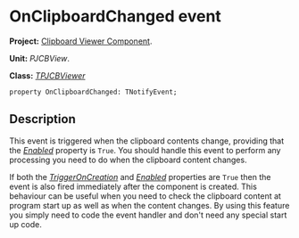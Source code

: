 # OnClipboardChanged event #

**Project:** [Clipboard Viewer Component](ClipboardViewerComponent.md).

**Unit:** _PJCBView_.

**Class:** _[TPJCBViewer](TPJCBViewer.md)_

```
property OnClipboardChanged: TNotifyEvent;
```

## Description ##

This event is triggered when the clipboard contents change, providing that the _[Enabled](TPJCBViewerEnabled.md)_ property is `True`. You should handle this event to perform any processing you need to do when the clipboard content changes.

If both the _[TriggerOnCreation](TPJCBViewerTriggerOnCreation.md)_ and _[Enabled](TPJCBViewerEnabled.md)_ properties are `True` then the event is also fired immediately after the component is created. This behaviour can be useful when you need to check the clipboard content at program start up as well as when the content changes. By using this feature you simply need to code the event handler and don't need any special start up code.